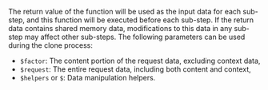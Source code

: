 The return value of the function will be used as the input data for each sub-step, and this function will be executed before each sub-step.
If the return data contains shared memory data, modifications to this data in any sub-step may affect other sub-steps. The following
parameters can be used during the clone process:

- `$factor`: The content portion of the request data, excluding context data,
- `$request`: The entire request data, including both content and context,
- `$helpers` or `$`: Data manipulation helpers.
